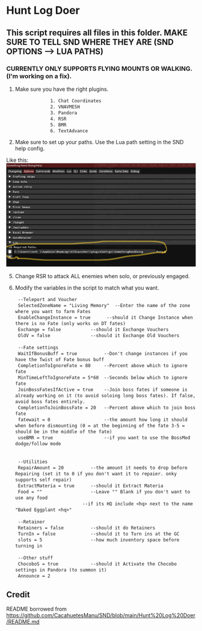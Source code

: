 # Hunt Log Doer

## This script requires all files in this folder. MAKE SURE TO TELL SND WHERE THEY ARE (SND OPTIONS --> LUA PATHS)

###  CURRENTLY ONLY SUPPORTS FLYING MOUNTS OR WALKING. (I'm working on a fix).
1. Make sure you have the right plugins.
   
					1. Chat Coordinates
					2. VNAVMESH
					3. Pandora
					4. RSR
					5. BMR
                    6. TextAdvance

3. Make sure to set up your paths. Use the Lua path setting in the SND help config.
   
Like this:
![screenshot](https://github.com/CacahuetesManu/SND/blob/main/Docs/LuaPaths.png)

5. Change RSR to attack ALL enemies when solo, or previously engaged.

6. Modify the variables in the script to match what you want.
   ```
	--Teleport and Voucher
	SelectedZoneName = "Living Memory"  --Enter the name of the zone where you want to farm Fates
	EnableChangeInstance = true      --should it Change Instance when there is no Fate (only works on DT fates)
	Exchange = false           --should it Exchange Vouchers
	OldV = false               --should it Exchange Old Vouchers

	--Fate settings
	WaitIfBonusBuff = true          --Don't change instances if you have the Twist of Fate bonus buff
	CompletionToIgnoreFate = 80     --Percent above which to ignore fate
	MinTimeLeftToIgnoreFate = 5*60  --Seconds below which to ignore fate
	JoinBossFatesIfActive = true    --Join boss fates if someone is already working on it (to avoid soloing long boss fates). If false, avoid boss fates entirely.
	CompletionToJoinBossFate = 20   --Percent above which to join boss fate
	fatewait = 0                    --the amount how long it should when before dismounting (0 = at the beginning of the fate 3-5 = should be in the middle of the fate)
	useBMR = true                   --if you want to use the BossMod dodge/follow mode


	--Utilities
	RepairAmount = 20          --the amount it needs to drop before Repairing (set it to 0 if you don't want it to repaier. onky supports self repair)
	ExtractMateria = true      --should it Extract Materia
	Food = ""                  --Leave "" Blank if you don't want to use any food
							--if its HQ include <hq> next to the name "Baked Eggplant <hq>"

	--Retainer
	Retainers = false          --should it do Retainers
	TurnIn = false             --should it to Turn ins at the GC
	slots = 5                  --how much inventory space before turning in

	--Other stuff
	ChocoboS = true            --should it Activate the Chocobo settings in Pandora (to summon it)
	Announce = 2
   ```

## Credit
README borrowed from https://github.com/CacahuetesManu/SND/blob/main/Hunt%20Log%20Doer/README.md